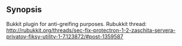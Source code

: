 ## Synopsis

Bukkit plugin for anti-greifing purposes.
Rubukkit thread: http://rubukkit.org/threads/sec-fix-protectron-1-2-zaschita-servera-privatov-fiksy-utility-1-7.123872/#post-1359587
